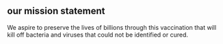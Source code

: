 ##  our mission statement 

We aspire to preserve the lives of billions through this vaccination that will kill off bacteria and viruses that could not be identified or cured. 

